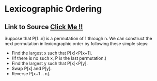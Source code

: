 # Lexicographic Ordering

## Link to Source [Click Me !!](https://www.quora.com/How-would-you-explain-an-algorithm-that-generates-permutations-using-lexicographic-ordering)

Suppose that P[1..n] is a permutation of 1 through n. We can construct the next permutation in lexicographic order by following these simple steps:

  - Find the largest x such that P[x]<P[x+1].
  - (If there is no such x, P is the last permutation.)
  - Find the largest y such that P[x]<P[y].
  - Swap P[x] and P[y].
  - Reverse P[x+1 .. n].
